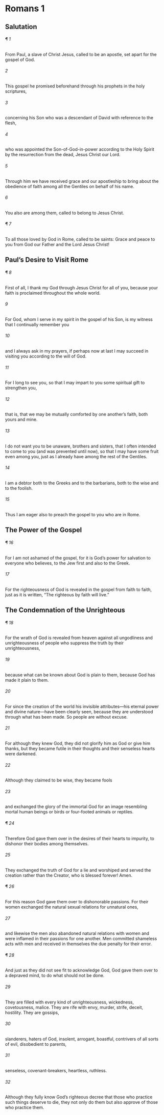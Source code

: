 # Romans 1
## Salutation
###### ¶ 1
From Paul, a slave of Christ Jesus, called to be an apostle, set apart for the gospel of God.
###### 2
This gospel he promised beforehand through his prophets in the holy scriptures,
###### 3
concerning his Son who was a descendant of David with reference to the flesh,
###### 4
who was appointed the Son-of-God-in-power according to the Holy Spirit by the resurrection from the dead, Jesus Christ our Lord.
###### 5
Through him we have received grace and our apostleship to bring about the obedience of faith among all the Gentiles on behalf of his name.
###### 6
You also are among them, called to belong to Jesus Christ.
###### ¶ 7
To all those loved by God in Rome, called to be saints: Grace and peace to you from God our Father and the Lord Jesus Christ!
## Paul’s Desire to Visit Rome
###### ¶ 8
First of all, I thank my God through Jesus Christ for all of you, because your faith is proclaimed throughout the whole world.
###### 9
For God, whom I serve in my spirit in the gospel of his Son, is my witness that I continually remember you
###### 10
and I always ask in my prayers, if perhaps now at last I may succeed in visiting you according to the will of God.
###### 11
For I long to see you, so that I may impart to you some spiritual gift to strengthen you,
###### 12
that is, that we may be mutually comforted by one another’s faith, both yours and mine.
###### 13
I do not want you to be unaware, brothers and sisters, that I often intended to come to you (and was prevented until now), so that I may have some fruit even among you, just as I already have among the rest of the Gentiles.
###### 14
I am a debtor both to the Greeks and to the barbarians, both to the wise and to the foolish.
###### 15
Thus I am eager also to preach the gospel to you who are in Rome.
## The Power of the Gospel
###### ¶ 16
For I am not ashamed of the gospel, for it is God’s power for salvation to everyone who believes, to the Jew first and also to the Greek.
###### 17
For the righteousness of God is revealed in the gospel from faith to faith, just as it is written, “The righteous by faith will live.”
## The Condemnation of the Unrighteous
###### ¶ 18
For the wrath of God is revealed from heaven against all ungodliness and unrighteousness of people who suppress the truth by their unrighteousness,
###### 19
because what can be known about God is plain to them, because God has made it plain to them.
###### 20
For since the creation of the world his invisible attributes—his eternal power and divine nature—have been clearly seen, because they are understood through what has been made. So people are without excuse.
###### 21
For although they knew God, they did not glorify him as God or give him thanks, but they became futile in their thoughts and their senseless hearts were darkened.
###### 22
Although they claimed to be wise, they became fools
###### 23
and exchanged the glory of the immortal God for an image resembling mortal human beings or birds or four-footed animals or reptiles.
###### ¶ 24
Therefore God gave them over in the desires of their hearts to impurity, to dishonor their bodies among themselves.
###### 25
They exchanged the truth of God for a lie and worshiped and served the creation rather than the Creator, who is blessed forever! Amen.
###### ¶ 26
For this reason God gave them over to dishonorable passions. For their women exchanged the natural sexual relations for unnatural ones,
###### 27
and likewise the men also abandoned natural relations with women and were inflamed in their passions for one another. Men committed shameless acts with men and received in themselves the due penalty for their error.
###### ¶ 28
And just as they did not see fit to acknowledge God, God gave them over to a depraved mind, to do what should not be done.
###### 29
They are filled with every kind of unrighteousness, wickedness, covetousness, malice. They are rife with envy, murder, strife, deceit, hostility. They are gossips,
###### 30
slanderers, haters of God, insolent, arrogant, boastful, contrivers of all sorts of evil, disobedient to parents,
###### 31
senseless, covenant-breakers, heartless, ruthless.
###### 32
Although they fully know God’s righteous decree that those who practice such things deserve to die, they not only do them but also approve of those who practice them.
